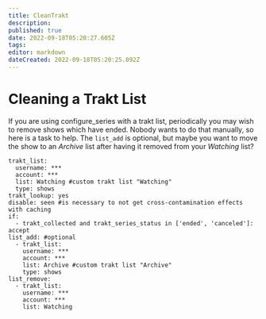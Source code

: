 ```yaml
---
title: CleanTrakt
description: 
published: true
date: 2022-09-18T05:20:27.605Z
tags: 
editor: markdown
dateCreated: 2022-09-18T05:20:25.092Z
---
```


# Cleaning a Trakt List
If you are using configure_series with a trakt list, periodically you may wish to remove shows which have ended. Nobody wants to do that manually, so here is a task to help.
The `list_add` is optional, but maybe you want to move the show to an *Archive* list after having it removed from your *Watching* list?
```
trakt_list:
  username: ***
  account: ***
  list: Watching #custom trakt list "Watching"
  type: shows
trakt_lookup: yes
disable: seen #is necessary to not get cross-contamination effects with caching
if:
  - trakt_collected and trakt_series_status in ['ended', 'canceled']: accept
list_add: #optional
  - trakt_list:
    username: ***
    account: ***
    list: Archive #custom trakt list "Archive"
    type: shows
list_remove:
  - trakt_list:
    username: ***
    account: ***
    list: Watching
```